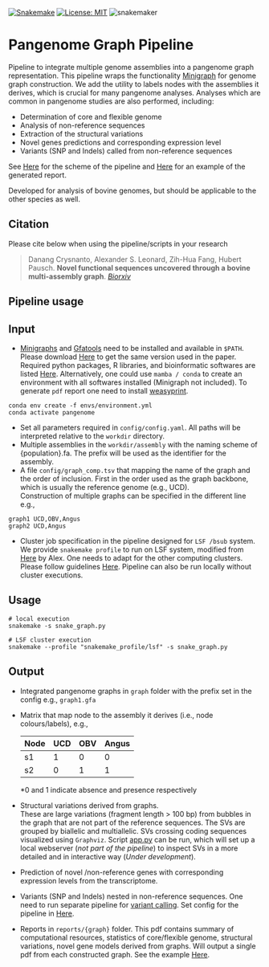[![Snakemake](https://img.shields.io/badge/snakemake-≥5.26.1-brightgreen.svg?style=flat)](https://snakemake.readthedocs.io)
[![License: MIT](https://img.shields.io/badge/License-MIT-yellow.svg)](https://opensource.org/licenses/MIT)
![snakemaker](https://github.com/ASLeonard/bovine-graphs/workflows/snakemaker/badge.svg)

# Pangenome Graph Pipeline

Pipeline to integrate multiple genome assemblies into a pangenome graph representation.
This pipeline wraps the functionality [Minigraph](https://github.com/lh3/minigraph) for genome graph construction. 
We add the utility to labels nodes with the assemblies it derives, which is crucial for many pangenome analyses. 
Analyses which are common in pangenome studies are also performed, including:    

- Determination of core and flexible genome    
- Analysis of non-reference sequences    
- Extraction of the structural variations     
- Novel genes predictions and corresponding expression level     
- Variants (SNP and Indels) called from non-reference sequences     

See [Here](pipeline_scheme.pdf) for the scheme of the pipeline and [Here](reports/taurus_report.pdf) for an example of the generated report. 

Developed for analysis of bovine genomes, but should be applicable to the other species as well.      

## Citation
Please cite below when using the pipeline/scripts in your research


> Danang Crysnanto, Alexander S. Leonard, Zih-Hua Fang, Hubert Pausch. **Novel functional sequences uncovered through a bovine multi-assembly graph**. *[Biorxiv](https://www.biorxiv.org/content/10.1101/2021.01.08.425845v1.full)*

## Pipeline usage

**Input**
---

- [Minigraphs](https://github.com/lh3/minigraph) and [Gfatools](https://github.com/lh3/gfatools) need to be installed and available in `$PATH`. Please download [Here](https://doi.org/10.5281/zenodo.4393273) to get the same version used in the paper. 
Required python packages, R libraries, and bioinformatic softwares are listed [Here](envs/software_used.tsv). Alternatively, one could use `mamba / conda`
to create an environment with all softwares installed (Minigraph not included). To generate `pdf` report one need to install [weasyprint](https://weasyprint.org/start/).

```
conda env create -f envs/environment.yml
conda activate pangenome 
```

- Set all parameters required in `config/config.yaml`. All paths will be interpreted relative to the `workdir` directory. 
- Multiple assemblies in the `workdir/assembly` with the naming scheme of {population}.fa. The prefix will be used as the identifier for the assembly.
- A file `config/graph_comp.tsv` that mapping the name of the graph and the order of inclusion.
First in the order used as the graph backbone, which is usually the reference genome (e.g., UCD).       
Construction of multiple graphs can be specified in the different line e.g., 

``` 
graph1 UCD,OBV,Angus 
graph2 UCD,Angus 
```
- Cluster job specification in the pipeline designed for `LSF /bsub` system. We provide `snakemake profile` to run on LSF system, modified from [Here](https://github.com/Snakemake-Profiles/lsf) by Alex. One needs to adapt for the other computing clusters. Please follow guidelines [Here](https://github.com/snakemake-profiles). Pipeline can also be run locally without cluster executions. 


**Usage**    
---

```
# local execution
snakemake -s snake_graph.py

# LSF cluster execution
snakemake --profile "snakemake_profile/lsf" -s snake_graph.py
```

**Output**
---

- Integrated pangenome graphs in `graph` folder with the prefix set in the config e.g., `graph1.gfa`    
- Matrix that map node to the assembly it derives (i.e., node colours/labels), e.g.,    

    | Node | UCD | OBV | Angus |
    | ---- | --- | --- | ----- |
    | s1   | 1   | 0   | 0     |
    | s2   | 0   | 1   | 1     |

    *0 and 1 indicate absence and presence respectively

- Structural variations derived from graphs.      
These are large variations (fragment length > 100 bp) from bubbles in the graph that are
not part of the reference sequences. The SVs are grouped by biallelic and multiallelic. SVs crossing coding sequences visualized using `Graphviz`. Script [app.py](visualize/app.py) can be run, which will set up a local webserver (*not part of the pipeline*) to inspect SVs in a more detailed and in interactive way (*Under development*). 

- Prediction of novel /non-reference genes with corresponding expression levels from the transcriptome. 

- Variants (SNP and Indels) nested in non-reference sequences. One need to run separate pipeline for [variant calling](subworkflows/variant_calling.py). Set config for the pipeline in [Here](config/config_varcall.yaml). 

- Reports in `reports/{graph}` folder. This pdf contains summary of computational resources, statistics of core/flexible genome, structural variations, novel gene models derived from graphs. 
Will output a single pdf from each constructed graph. See the example [Here](reports/taurus_report.pdf).
